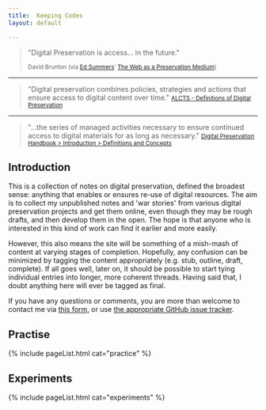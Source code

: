```yaml
---
title:  Keeping Codes
layout: default

---
```


> "Digital Preservation is access... in the future."
>
> <small>David Brunton (via [Ed Summers](https://twitter.com/edsu)' [The Web as a Preservation Medium](http://inkdroid.org/journal/2013/11/26/the-web-as-a-preservation-medium/))</small>

---

> "Digital preservation combines policies, strategies and actions that ensure access to digital content over time."
> <small>[ALCTS - Definitions of Digital Preservation](http://www.ala.org/alcts/resources/preserv/defdigpres0408)</small>

---

> "...the series of managed activities necessary to ensure continued access to digital materials for as long as necessary."
> <small>[Digital Preservation Handbook > Introduction > Definitions and Concepts](http://www.dpconline.org/advice/preservationhandbook/introduction/definitions-and-concepts)</small>


Introduction
------------

This is a collection of notes on digital preservation, defined the broadest sense: anything that enables or ensures re-use of digital resources. The aim is to collect my unpublished notes and 'war stories' from various digital preservation projects and get them online, even though they may be rough drafts, and then develop them in the open. The hope is that anyone who is interested in this kind of work can find it earlier and more easily.

However, this also means the site will be something of a mish-mash of content at varying stages of completion. Hopefully, any confusion can be minimized by tagging the content appropriately (e.g. <span class="badge badge-stub">stub</span>, <span class="badge badge-outline">outline</span>, <span class="badge badge-draft">draft</span>, <span class="badge badge-complete">complete</span>). If all goes well, later on, it should be possible to start tying individual entries into longer, more coherent threads. Having said that, I doubt anything here will ever be tagged as <span class="badge badge-final">final</span>.

If you have any questions or comments, you are more than welcome to contact me via [this form][1], or use [the appropriate GitHub issue tracker][2].

Practise
---------
{% include pageList.html cat="practice" %}


Experiments
---------
{% include pageList.html cat="experiments" %}

[1]: http://anjackson.net/contact
[2]: https://github.com/anjackson/keeping-codes/issues

